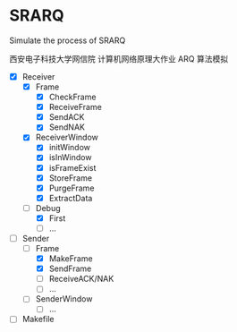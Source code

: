 # SRARQ
Simulate the process of SRARQ

西安电子科技大学网信院 计算机网络原理大作业 ARQ 算法模拟

- [x] Receiver
    - [x] Frame
        - [x] CheckFrame
        - [x] ReceiveFrame
        - [x] SendACK
        - [x] SendNAK
    - [x] ReceiverWindow
        - [x] initWindow
        - [x] isInWindow
        - [x] isFrameExist
        - [x] StoreFrame
        - [x] PurgeFrame
        - [x] ExtractData
    - [ ] Debug
        - [x] First
        - [ ] ...
- [ ] Sender
    - [ ] Frame
        - [x] MakeFrame
        - [x] SendFrame
        - [ ] ReceiveACK/NAK
        - [ ] ...
    - [ ] SenderWindow
        - [ ] ...
- [ ] Makefile
